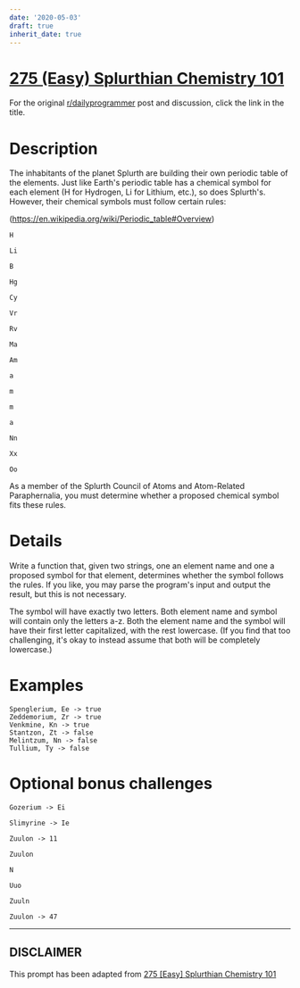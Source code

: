 ```yaml
---
date: '2020-05-03'
draft: true
inherit_date: true
---
```


# [275 (Easy) Splurthian Chemistry 101](https://www.reddit.com/r/dailyprogrammer/comments/4savyr/20160711_challenge_275_easy_splurthian_chemistry/)

For the original [r/dailyprogrammer](https://www.reddit.com/r/dailyprogrammer/) post and discussion, click the link in the title.

# Description
The inhabitants of the planet Splurth are building their own periodic table of the elements. Just like Earth's periodic table has a chemical symbol for each element (H for Hydrogen, Li for Lithium, etc.), so does Splurth's. However, their chemical symbols must follow certain rules:

(https://en.wikipedia.org/wiki/Periodic_table#Overview)

```
H
```

```
Li
```

```
B
```

```
Hg
```

```
Cy
```

```
Vr
```

```
Rv
```

```
Ma
```

```
Am
```

```
a
```

```
m
```

```
m
```

```
a
```

```
Nn
```

```
Xx
```

```
Oo
```
As a member of the Splurth Council of Atoms and Atom-Related Paraphernalia, you must determine whether a proposed chemical symbol fits these rules.

# Details
Write a function that, given two strings, one an element name and one a proposed symbol for that element, determines whether the symbol follows the rules. If you like, you may parse the program's input and output the result, but this is not necessary.

The symbol will have exactly two letters. Both element name and symbol will contain only the letters a-z. Both the element name and the symbol will have their first letter capitalized, with the rest lowercase. (If you find that too challenging, it's okay to instead assume that both will be completely lowercase.)

# Examples

```
Spenglerium, Ee -> true
Zeddemorium, Zr -> true
Venkmine, Kn -> true
Stantzon, Zt -> false
Melintzum, Nn -> false
Tullium, Ty -> false
```
# Optional bonus challenges

```
Gozerium -> Ei
```

```
Slimyrine -> Ie
```

```
Zuulon -> 11
```

```
Zuulon
```

```
N
```

```
Uuo
```

```
Zuuln
```

```
Zuulon -> 47
```

----
## **DISCLAIMER**
This prompt has been adapted from [275 [Easy] Splurthian Chemistry 101](https://www.reddit.com/r/dailyprogrammer/comments/4savyr/20160711_challenge_275_easy_splurthian_chemistry/
)
